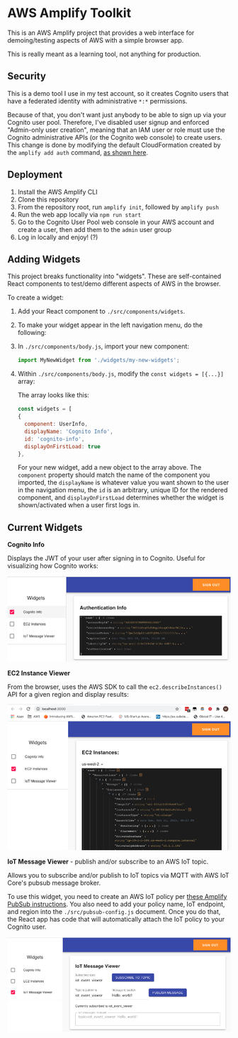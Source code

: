 # AWS Amplify Toolkit

This is an AWS Amplify project that provides a web interface for demoing/testing aspects of AWS with a simple browser app.

This is really meant as a learning tool, not anything for production. 

## Security

This is a demo tool I use in my test account, so it creates Cognito users that have a federated identity with administrative `*:*` permissions. 

Because of that, you don't want just anybody to be able to sign up via your Cognito user pool. Therefore, I've disabled user signup and enforced "Admin-only user creation", meaning that an IAM user or role must use the Cognito administrative APIs (or the Cognito web console) to create users. This change is done by modifying the default CloudFormation created by the `amplify add auth` command, [as shown here](https://github.com/matwerber1/aws-amplify-react-toolkit/blob/e5bdb5d67343f736ea2a110e1f7a9a9bd6bcf81c/amplify/backend/auth/awstoolkitd5af8046d5af8046/awstoolkitd5af8046d5af8046-cloudformation-template.yml#L165).

## Deployment

1. Install the AWS Amplify CLI
2. Clone this repository
3. From the repository root, run `amplify init`, followed by `amplify push`
4. Run the web app locally via `npm run start`
5. Go to the Cognito User Pool web console in your AWS account and create a user, then add them to the `admin` user group
6. Log in locally and enjoy! (?)

## Adding Widgets

This project breaks functionality into "widgets". These are self-contained React components to test/demo different aspects of AWS in the browser. 

To create a widget:

1. Add your React component to `./src/components/widgets`. 
2. To make your widget appear in the left navigation menu, do the following:
  
  1. In `./src/components/body.js`, import your new component:

      ```js
      import MyNewWidget from './widgets/my-new-widgets';
      ```

  2. Within `./src/components/body.js`, modify the `const widgets = [{...}]` array:

      The array looks like this:

      ```js
      const widgets = [
      {
        component: UserInfo,
        displayName: 'Cognito Info',
        id: 'cognito-info',
        displayOnFirstLoad: true
      },
      ```

      For your new widget, add a new object to the array above. The `component` property should match the name of the component you imported, the `displayName` is whatever value you want shown to the user in the navigation menu, the `id` is an arbitrary, unique ID for the rendered component, and `displayOnFirstLoad` determines whether the widget is shown/activated when a user first logs in. 

## Current Widgets

**Cognito Info**

Displays the JWT of your user after signing in to Cognito. Useful for visualizing how Cognito works:

![Cognito Widget](screenshots/cognito-widget.png)

**EC2 Instance Viewer**

From the browser, uses the AWS SDK to call the `ec2.describeInstances()` API for a given region and display results:

![EC2 Instance Viewer Widget](screenshots/ec2-viewer-widget.png)

**IoT Message Viewer** - publish and/or subscribe to an AWS IoT topic.

Allows you to subscribe and/or publish to IoT topics via MQTT with AWS IoT Core's pubsub message broker.

To use this widget, you need to create an AWS IoT policy per [these Amplify PubSub instructions](https://docs.amplify.aws/lib/pubsub/getting-started/q/platform/js#step-1-create-iam-policies-for-aws-iot). You also need to add your policy name, IoT endpoint, and region into the `./src/pubsub-config.js` document. Once you do that, the React app has code that will automatically attach the IoT policy to your Cognito user. 

![IoT Message Widget](screenshots/iot-message-viewer-widget.png)
